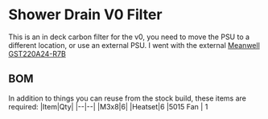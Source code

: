 Shower Drain V0 Filter
============

This is an in deck carbon filter for the v0, you need to move the PSU to a different location, or use an external PSU. I went with the external [Meanwell GST220A24-R7B](https://www.amazon.com/gp/product/B01515NRL2/ref=ppx_yo_dt_b_search_asin_title?ie=UTF8&psc=1)


BOM
-----------------

In addition to things you can reuse from the stock build, these items are
required:
|Item|Qty|
|--|--|
|M3x8|6|
|Heatset|6
|5015 Fan | 1
